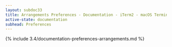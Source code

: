 ```yaml
---
layout: subdoc33
title: Arrangements Preferences - Documentation - iTerm2 - macOS Terminal Replacement
active-state: documentation
subhead: Preferences
---
```

{% include 3.4/documentation-preferences-arrangements.md %}
